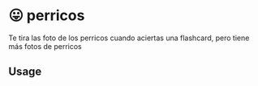 # 😛 perricos

Te tira las foto de los perricos cuando aciertas una flashcard, pero tiene más fotos de perricos

## Usage

<!-- TODO: Describe usage -->

<!-- ignore-after -->
